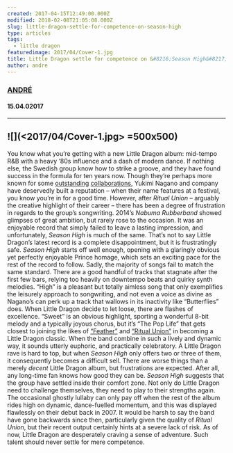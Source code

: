 ```yaml
---
created: 2017-04-15T12:49:00.000Z
modified: 2018-02-08T21:05:08.000Z
slug: little-dragon-settle-for-competence-on-season-high
type: articles
tags:
  - little dragon
featuredimage: 2017/04/Cover-1.jpg
title: Little Dragon settle for competence on &#8216;Season High&#8217;
author: andre
---
```

### [ANDRÉ](<https://twitter.com/AndreDack>)
#### 15\.04.02017
------

![](<2017/04/Cover-1.jpg> =500x500)
------
You know what you’re getting with a new Little Dragon album: mid-tempo R&B with a heavy ‘80s influence and a dash of modern dance. If nothing else, the Swedish group know how to strike a groove, and they have found success in the formula for ten years now. Though they’re perhaps more known for some [outstanding](<https://www.youtube.com/watch?v=ZdUINbi4wSY>) [collaborations](<https://www.youtube.com/watch?gl=ID&feature=relmfu&hl=id&v=C-yP9f0gadU>), Yukimi Nagano and company have deservedly built a reputation – when their name features at a festival, you know you’re in for a good time.
However, after *Ritual Union* – arguably the creative highlight of their career – there has been a degree of frustration in regards to the group’s songwriting. 2014’s *Nabuma Rubberband* showed glimpses of great ambition, but rarely rose to the occasion. It was an enjoyable record that simply failed to leave a lasting impression, and unfortunately, *Season High* is much of the same.
That’s not to say Little Dragon’s latest record is a complete disappointment, but it is frustratingly safe. *Season High* starts off well enough, opening with a glaringly obvious yet perfectly enjoyable Prince homage, which sets an exciting pace for the rest of the record to follow. Sadly, the majority of songs fail to match the same standard. There are a good handful of tracks that stagnate after the first few bars, relying too heavily on downtempo beats and quirky synth melodies. “High” is a pleasant but totally aimless song that only exemplifies the leisurely approach to songwriting, and not even a voice as divine as Nagano’s can perk up a track that wallows in its inactivity like “Butterflies” does.
When Little Dragon decide to let loose, there are flashes of excellence. “Sweet” is an obvious highlight, sporting a wonderful 8-bit melody and a typically joyous chorus, but it’s “The Pop Life” that gets closest to joining the likes of [“Feather”](<https://www.youtube.com/watch?v=DnEw7c1Ozh8>) and [“Ritual Union”](<https://www.youtube.com/watch?v=0Yeb3q5nqWA>) in becoming a Little Dragon classic. When the band combine in such a lively and dynamic way, it sounds utterly euphoric, and practically celebratory. A Little Dragon rave is hard to top, but when *Season High* only offers two or three of them, it consequently becomes a difficult sell.
There are worse things than a merely *decent* Little Dragon album, but frustrations are expected. After all, any long-time fan knows how good they can be. *Season High* suggests that the group have settled inside their comfort zone. Not only do Little Dragon need to challenge themselves, they need to play to their strengths again. The occasional ghostly lullaby can only pay off when the rest of the album rides high on dynamic, dance-fuelled momentum, and this was displayed flawlessly on their debut back in 2007. It would be harsh to say the band have gone backwards since then, particularly given the quality of *Ritual Union*, but their recent output certainly hints at a severe lack of risk. As of now, Little Dragon are desperately craving a sense of adventure. Such talent should never settle for mere competence.